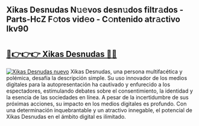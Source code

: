 ## Xikas Desnudas N𝚞𝚎vos desn𝚞dos filtr𝚊dos - Parts-HcZ F𝚘tos vid𝚎o - C𝚘ntenido atr𝚊ctivo Ikv90

# <h2><a href="http://mb2wgz.tromn.icu/?c=Xikas+Desnudas">🔗👉👉👉 Xikas Desnudas 🔗🔗</a></h2>

[![Xikas Desnudas nuevo](https://i.imgur.com/pEAQMta.gif)](http://mb2wgz.tromn.icu/?c=Xikas+Desnudas)
Xikas Desnudas, una persona multifacética y polémica, desafía la descripción simple. Su uso innovador de los medios digitales para la autopresentación ha cautivado y enfurecido a los espectadores, estimulando debates sobre el consentimiento, la identidad y la esencia de las sociedades en línea. A pesar de la incertidumbre de sus próximas acciones, su impacto en los medios digitales es profundo. Con una determinación inquebrantable y un atractivo innegable, el potencial de Xikas Desnudas en el ámbito digital es ilimitado.
